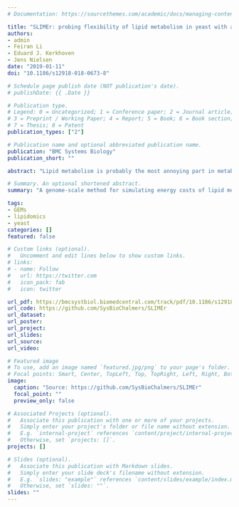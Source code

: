 ```yaml
---
# Documentation: https://sourcethemes.com/academic/docs/managing-content/

title: "SLIMEr: probing flexibility of lipid metabolism in yeast with an improved constraint-based modeling framework"
authors:
- admin
- Feiran Li
- Eduard J. Kerkhoven
- Jens Nielsen
date: "2019-01-11"
doi: "10.1186/s12918-018-0673-8"

# Schedule page publish date (NOT publication's date).
# publishDate: {{ .Date }}

# Publication type.
# Legend: 0 = Uncategorized; 1 = Conference paper; 2 = Journal article;
# 3 = Preprint / Working Paper; 4 = Report; 5 = Book; 6 = Book section;
# 7 = Thesis; 8 = Patent
publication_types: ["2"]

# Publication name and optional abbreviated publication name.
publication: "BMC Systems Biology"
publication_short: ""

abstract: "Lipid metabolism is probably the most annoying part in metabolism to model: Most organisms can produce thousands of different types of lipids, however only a handful of aggregated data is normally available for constraining simulations. It's not a suprise then that lipid pathways exhibit high variability and therefore low confidence. In this study we developed SLIMEr, a method for including commonly available experimental lipid data in GEMs. It uses lipid profile data for constraining lipid classes, and FAME data for constraining the acyl chain distribution. We tested the approach in _S. cerevisiae_, and showed that with a more accurate description of lipid requirements we can better analyze how flexible lipid metabolism is, and how much does it cost to transition from one state to another. Fun fact: From conception of the idea to submission of the paper, this study took 6 months (which is pretty fast compared to my normal publication turnover)."

# Summary. An optional shortened abstract.
summary: "A genome-scale method for simulating energy costs of lipid metabolism"

tags:
- GEMs
- lipidomics
- yeast
categories: []
featured: false

# Custom links (optional).
#   Uncomment and edit lines below to show custom links.
# links:
# - name: Follow
#   url: https://twitter.com
#   icon_pack: fab
#   icon: twitter

url_pdf: https://bmcsystbiol.biomedcentral.com/track/pdf/10.1186/s12918-018-0673-8
url_code: https://github.com/SysBioChalmers/SLIMEr
url_dataset:
url_poster:
url_project:
url_slides:
url_source:
url_video:

# Featured image
# To use, add an image named `featured.jpg/png` to your page's folder.
# Focal points: Smart, Center, TopLeft, Top, TopRight, Left, Right, BottomLeft, Bottom, BottomRight.
image:
  caption: "Source: https://github.com/SysBioChalmers/SLIMEr"
  focal_point: ""
  preview_only: false

# Associated Projects (optional).
#   Associate this publication with one or more of your projects.
#   Simply enter your project's folder or file name without extension.
#   E.g. `internal-project` references `content/project/internal-project/index.md`.
#   Otherwise, set `projects: []`.
projects: []

# Slides (optional).
#   Associate this publication with Markdown slides.
#   Simply enter your slide deck's filename without extension.
#   E.g. `slides: "example"` references `content/slides/example/index.md`.
#   Otherwise, set `slides: ""`.
slides: ""
---
```

